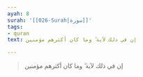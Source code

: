 ```yaml
---
ayah: 8
surah: '[[026-Surah|سورة]]'
tags:
- quran
text: إن في ذلك لآية ۖ وما كان أكثرهم مؤمنين

---
```

> إن في ذلك لآية ۖ وما كان أكثرهم مؤمنين
